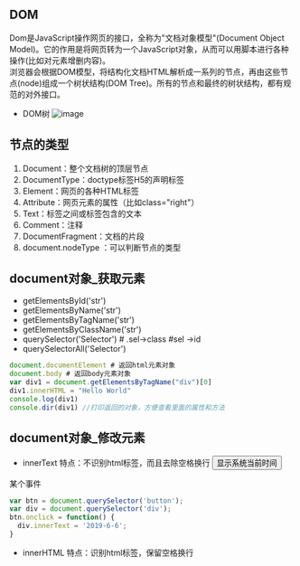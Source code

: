 ## DOM 
Dom是JavaScript操作网页的接口，全称为"文档对象模型"(Document Object Model)。它的作用是将网页转为一个JavaScript对象，从而可以用脚本进行各种操作(比如对元素增删内容)。</br>
浏览器会根据DOM模型，将结构化文档HTML解析成一系列的节点，再由这些节点(node)组成一个树状结构(DOM Tree)。所有的节点和最终的树状结构，都有规范的对外接口。

- DOM树
![image](https://github.com/user-attachments/assets/39472d9a-eb8e-4ff6-94ef-33142a1a2762)

## 节点的类型
1. Document：整个文档树的顶层节点
2. DocumentType：doctype标签H5的声明标签
3. Element：网页的各种HTML标签
4. Attribute：网页元素的属性（比如class="right"）
5. Text：标签之间或标签包含的文本
6. Comment：注释
7. DocumentFragment：文档的片段
8. document.nodeType ：可以判断节点的类型

## document对象_获取元素
- getElementsById('str')
- getElementsByName('str')
- getElementsByTagName('str')
- getElementsByClassName('str')
- querySelector('Selector') # .sel->class #sel ->id
- querySelectorAll('Selector')

```javascript
document.documentElement # 返回html元素对象
document.body # 返回body元素对象
var div1 = document.getElementsByTagName("div")[0]
div1.innerHTML = "Hello World"
console.log(div1)
console.dir(div1) //打印返回的对象，方便查看里面的属性和方法
```

## document对象_修改元素
- innerText
特点：不识别html标签，而且去除空格换行
<button>显示系统当前时间</button>
<div>某个事件</div>

```javascript
var btn = document.querySelector('button');
var div = document.querySelector('div');
btn.onclick = function() {
  div.innerText = '2019-6-6';
}
```

- innerHTML
特点：识别html标签，保留空格换行
